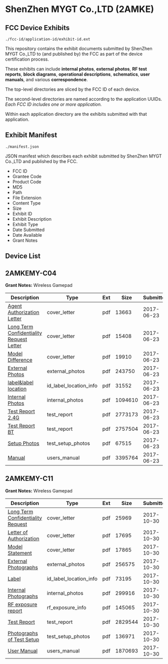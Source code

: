 # ShenZhen MYGT Co.,LTD (2AMKE)
## FCC Device Exhibits

```
./fcc-id/application-id/exhibit-id.ext
```

This repository contains the exhibit documents submitted by ShenZhen MYGT Co.,LTD to (and published by) the FCC as part of the device certification process.

These exhibits can include **internal photos**, **external photos**, **RF test reports**, **block diagrams**, **operational descriptions**, **schematics**, **user manuals**, and various **correspondence**.

The top-level directories are sliced by the FCC ID of each device.

The second-level directories are named according to the application UUIDs. *Each FCC ID includes one or more application.*

Within each application directory are the exhibits submitted with that application. 

## Exhibit Manifest

```
./manifest.json
```

JSON manifest which describes each exhibit submitted by ShenZhen MYGT Co.,LTD and published by the FCC.

- FCC ID
- Grantee Code
- Product Code
- MD5
- Path
- File Extension
- Content Type
- Size
- Exhibit ID
- Exhibit Description
- Exhibit Type
- Date Submitted
- Date Available
- Grant Notes

## Device List
## 2AMKEMY-C04
**Grant Notes:** Wireless Gamepad

| Description | Type | Ext | Size | Submitted | Available |
| ----------- | ---- | --- | ---- | --------- | --------- |
| [Agent Authorization Letter](2AMKEMY-C04/8e444140ac5dae44e4c4d1d563cf16fc/3437320.pdf) | cover_letter | pdf | 13663 | 2017-06-23 | 2017-06-23 |
| [Long Term Confidentiality Request Letter](2AMKEMY-C04/8e444140ac5dae44e4c4d1d563cf16fc/3437343.pdf) | cover_letter | pdf | 15408 | 2017-06-23 | 2017-06-23 |
| [Model Difference](2AMKEMY-C04/8e444140ac5dae44e4c4d1d563cf16fc/3437348.pdf) | cover_letter | pdf | 19910 | 2017-06-23 | 2017-06-23 |
| [External Photos](2AMKEMY-C04/8e444140ac5dae44e4c4d1d563cf16fc/3437336.pdf) | external_photos | pdf | 243750 | 2017-06-23 | 2017-06-23 |
| [label&label location](2AMKEMY-C04/8e444140ac5dae44e4c4d1d563cf16fc/3437342.pdf) | id_label_location_info | pdf | 31552 | 2017-06-23 | 2017-06-23 |
| [Internal Photos](2AMKEMY-C04/8e444140ac5dae44e4c4d1d563cf16fc/3437339.pdf) | internal_photos | pdf | 1094610 | 2017-06-23 | 2017-06-23 |
| [Test Report 2.4G](2AMKEMY-C04/8e444140ac5dae44e4c4d1d563cf16fc/3437321.pdf) | test_report | pdf | 2773173 | 2017-06-23 | 2017-06-23 |
| [Test Report BT](2AMKEMY-C04/8e444140ac5dae44e4c4d1d563cf16fc/3437329.pdf) | test_report | pdf | 2757504 | 2017-06-23 | 2017-06-23 |
| [Setup Photos](2AMKEMY-C04/8e444140ac5dae44e4c4d1d563cf16fc/3437351.pdf) | test_setup_photos | pdf | 67515 | 2017-06-23 | 2017-06-23 |
| [Manual](2AMKEMY-C04/8e444140ac5dae44e4c4d1d563cf16fc/3437344.pdf) | users_manual | pdf | 3395764 | 2017-06-23 | 2017-06-23 |
## 2AMKEMY-C11
**Grant Notes:** Wireless Gamepad

| Description | Type | Ext | Size | Submitted | Available |
| ----------- | ---- | --- | ---- | --------- | --------- |
| [Long Term Confidentiality Request](2AMKEMY-C11/2e8a72ebeb93a29d1c319d3e601d98cc/3622049.pdf) | cover_letter | pdf | 25969 | 2017-10-30 | 2017-10-30 |
| [Letter of Authorization](2AMKEMY-C11/2e8a72ebeb93a29d1c319d3e601d98cc/3622050.pdf) | cover_letter | pdf | 17695 | 2017-10-30 | 2017-10-30 |
| [Model Statement](2AMKEMY-C11/2e8a72ebeb93a29d1c319d3e601d98cc/3622051.pdf) | cover_letter | pdf | 17865 | 2017-10-30 | 2017-10-30 |
| [External Photographs](2AMKEMY-C11/2e8a72ebeb93a29d1c319d3e601d98cc/3622055.pdf) | external_photos | pdf | 256575 | 2017-10-30 | 2017-10-30 |
| [Label](2AMKEMY-C11/2e8a72ebeb93a29d1c319d3e601d98cc/3622057.pdf) | id_label_location_info | pdf | 73195 | 2017-10-30 | 2017-10-30 |
| [Internal Photographs](2AMKEMY-C11/2e8a72ebeb93a29d1c319d3e601d98cc/3622056.pdf) | internal_photos | pdf | 299916 | 2017-10-30 | 2017-10-30 |
| [RF exposure report](2AMKEMY-C11/2e8a72ebeb93a29d1c319d3e601d98cc/3622059.pdf) | rf_exposure_info | pdf | 145065 | 2017-10-30 | 2017-10-30 |
| [Test Report](2AMKEMY-C11/2e8a72ebeb93a29d1c319d3e601d98cc/3622061.pdf) | test_report | pdf | 2829544 | 2017-10-30 | 2017-10-30 |
| [Photographs of Test Setup](2AMKEMY-C11/2e8a72ebeb93a29d1c319d3e601d98cc/3622052.pdf) | test_setup_photos | pdf | 136971 | 2017-10-30 | 2017-10-30 |
| [User Manual](2AMKEMY-C11/2e8a72ebeb93a29d1c319d3e601d98cc/3622062.pdf) | users_manual | pdf | 1870693 | 2017-10-30 | 2017-10-30 |
